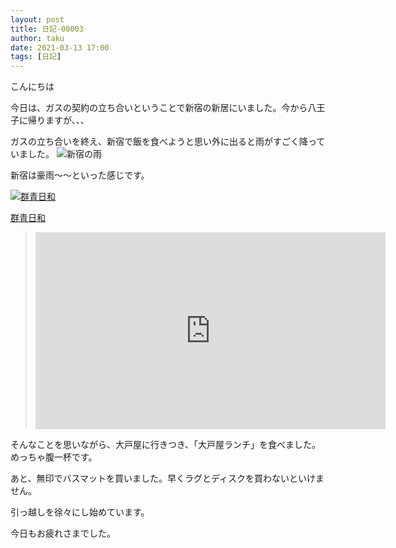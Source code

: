 ```yaml
---
layout: post
title: 日記-00003
author: taku
date: 2021-03-13 17:00
tags: [日記]
---
```


こんにちは

今日は、ガスの契約の立ち合いということで新宿の新居にいました。今から八王子に帰りますが、、、

ガスの立ち合いを終え、新宿で飯を食べようと思い外に出ると雨がすごく降っていました。
![新宿の雨](https://i.imgur.com/n0KJfxB.jpg)

新宿は豪雨～～といった感じです。

[![群青日和](https://img.youtube.com/vi/gD2mhJ3ByGQ/0.jpg)](https://www.youtube.com/watch?v=gD2mhJ3ByGQ)


[群青日和](https://img.youtube.com/vi/gD2mhJ3ByGQ/0.jpg)
><iframe width="560" height="315" src="https://www.youtube.com/embed/ZvJmc_yo2mc" frameborder="0" allow="accelerometer; autoplay; clipboard-write; encrypted-media; gyroscope; picture-in-picture" allowfullscreen></iframe>
そんなことを思いながら、大戸屋に行きつき、「大戸屋ランチ」を食べました。めっちゃ腹一杯です。

あと、無印でバスマットを買いました。早くラグとディスクを買わないといけません。

引っ越しを徐々にし始めています。

今日もお疲れさまでした。
